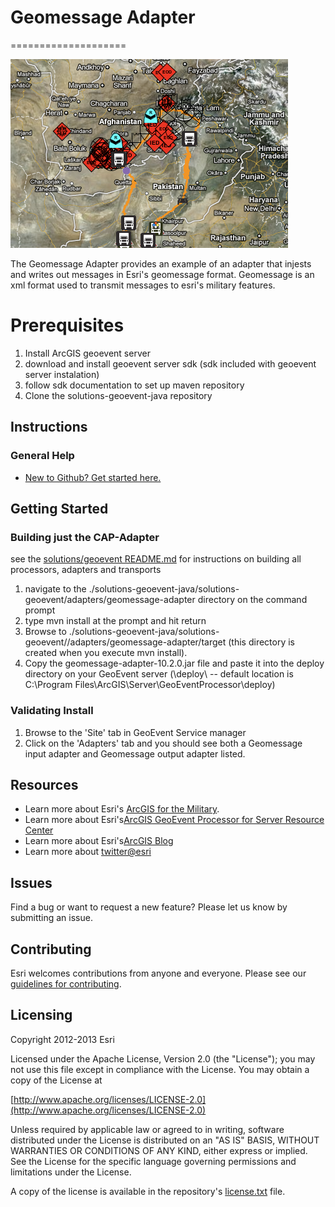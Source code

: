 # Geomessage Adapter
====================

![Image of geomessage-adapter](2525c.PNG "solutions-geoevent-java")

The Geomessage Adapter provides an example of an adapter that injests and writes out messages in Esri's geomessage format.  Geomessage is an xml format used to transmit messages to esri's military features.


# Prerequisites

1. Install ArcGIS geoevent server
2. download and install geoevent server sdk (sdk included with geoevent server instalation)
3. follow sdk documentation to set up maven repository
4. Clone the solutions-geoevent-java repository


## Instructions

### General Help

* [New to Github? Get started here.](http://htmlpreview.github.com/?https://github.com/Esri/esri.github.com/blob/master/help/esri-getting-to-know-github.html)

## Getting Started


### Building just the CAP-Adapter 
see the [solutions/geoevent README.md](https://github.com/ArcGIS/solutions-geoevent-java/edit/master/README.md) for instructions on building all processors, adapters and transports
 
1. navigate to the ./solutions-geoevent-java/solutions-geoevent/adapters/geomessage-adapter directory on the command prompt
2. type mvn install at the prompt and hit return
3. Browse to ./solutions-geoevent-java/solutions-geoevent//adapters/geomessage-adapter/target (this directory is created when you execute mvn install).
4. Copy the geomessage-adapter-10.2.0.jar file and paste it into the deploy directory on your GeoEvent server (<GeoEventServer install location>\deploy\ -- default location is C:\Program Files\ArcGIS\Server\GeoEventProcessor\deploy)
 
### Validating Install
 
1. Browse to the 'Site' tab in GeoEvent Service manager
2. Click on the 'Adapters' tab and you should see both a Geomessage input adapter and Geomessage output adapter listed.

## Resources

* Learn more about Esri's [ArcGIS for the Military](http://solutions.arcgis.com/military/).
* Learn more about Esri's[ArcGIS GeoEvent Processor for Server Resource Center](http://pro.arcgis.com/share/geoevent-processor/)
* Learn more about Esri's[ArcGIS Blog](http://blogs.esri.com/esri/arcgis/)
* Learn more about [twitter@esri](http://twitter.com/esri)

## Issues

Find a bug or want to request a new feature?  Please let us know by submitting an issue.

## Contributing

Esri welcomes contributions from anyone and everyone. Please see our [guidelines for contributing](https://github.com/esri/contributing).

## Licensing

Copyright 2012-2013 Esri

Licensed under the Apache License, Version 2.0 (the "License");
you may not use this file except in compliance with the License.
You may obtain a copy of the License at

   [http://www.apache.org/licenses/LICENSE-2.0](http://www.apache.org/licenses/LICENSE-2.0)

Unless required by applicable law or agreed to in writing, software
distributed under the License is distributed on an "AS IS" BASIS,
WITHOUT WARRANTIES OR CONDITIONS OF ANY KIND, either express or implied.
See the License for the specific language governing permissions and
limitations under the License.

A copy of the license is available in the repository's
[license.txt](license.txt) file.


